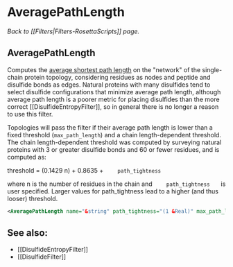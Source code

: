 # AveragePathLength
*Back to [[Filters|Filters-RosettaScripts]] page.*
## AveragePathLength

Computes the [average shortest path length](http://en.wikipedia.org/wiki/Average_path_length) on the "network" of the single-chain protein topology, considering residues as nodes and peptide and disulfide bonds as edges. Natural proteins with many disulfides tend to select disulfide configurations that minimize average path length, although average path length is a poorer metric for placing disulfides than the more correct [[DisulfideEntropyFilter]], so in general there is no longer a reason to use this filter.

Topologies will pass the filter if their average path length is lower than a fixed threshold (`max_path_length`) and a chain length-dependent threshold. The chain length-dependent threshold was computed by surveying natural proteins with 3 or greater disulfide bonds and 60 or fewer residues, and is computed as:

threshold = (0.1429 n) + 0.8635 + `     path_tightness    `

where n is the number of residues in the chain and `     path_tightness    ` is user specified. Larger values for path\_tightness lead to a higher (and thus looser) threshold.

```xml
<AveragePathLength name="&string" path_tightness="(1 &Real)" max_path_length="(10000 &Real)"/>
```

## See also:

* [[DisulfideEntropyFilter]]
* [[DisulfideFilter]]
